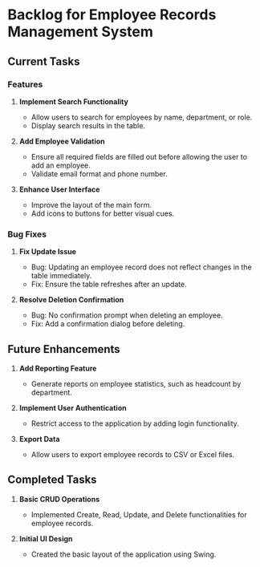 # Backlog for Employee Records Management System

## Current Tasks

### Features
1. **Implement Search Functionality**
   - Allow users to search for employees by name, department, or role.
   - Display search results in the table.

2. **Add Employee Validation**
   - Ensure all required fields are filled out before allowing the user to add an employee.
   - Validate email format and phone number.

3. **Enhance User Interface**
   - Improve the layout of the main form.
   - Add icons to buttons for better visual cues.

### Bug Fixes
1. **Fix Update Issue**
   - Bug: Updating an employee record does not reflect changes in the table immediately.
   - Fix: Ensure the table refreshes after an update.

2. **Resolve Deletion Confirmation**
   - Bug: No confirmation prompt when deleting an employee.
   - Fix: Add a confirmation dialog before deleting.

## Future Enhancements

1. **Add Reporting Feature**
   - Generate reports on employee statistics, such as headcount by department.

2. **Implement User Authentication**
   - Restrict access to the application by adding login functionality.

3. **Export Data**
   - Allow users to export employee records to CSV or Excel files.

## Completed Tasks

1. **Basic CRUD Operations**
   - Implemented Create, Read, Update, and Delete functionalities for employee records.

2. **Initial UI Design**
   - Created the basic layout of the application using Swing.
